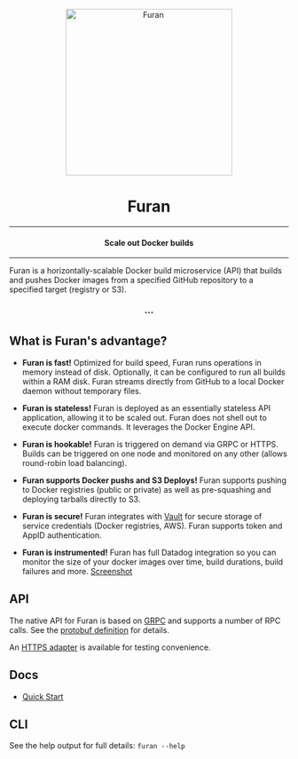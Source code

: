 <p align="center">
<img with="304" height="300" src="https://s3-us-west-2.amazonaws.com/s.cdpn.io/12437/furan_icon.svg" alt="Furan" />
</p>
<h1 align="center">Furan</h1>

-----

<h4 align="center">Scale out Docker builds</h4>

-----

Furan is a horizontally-scalable Docker build microservice (API) that builds and pushes Docker images from a specified GitHub repository to a specified target (registry or S3).

<h3 align="center">&middot;&middot;&middot;</h3>

## What is Furan's advantage?

-  **Furan is fast!** Optimized for build speed, Furan runs operations in memory instead of disk. Optionally, it can be configured to run all builds within a RAM disk. Furan streams directly from GitHub to a local Docker daemon without temporary files.

-  **Furan is stateless!** Furan is deployed as an essentially stateless API application, allowing it to be scaled out. Furan does not shell out to execute docker commands. It leverages the Docker Engine API.

-  **Furan is hookable!** Furan is triggered on demand via GRPC or HTTPS. Builds can be triggered on one node and monitored on any other (allows round-robin load balancing).

-  **Furan supports Docker pushs and S3 Deploys!** Furan supports pushing to Docker registries (public or private) as well as pre-squashing and deploying tarballs directly to S3.

- **Furan is secure!** Furan integrates with [Vault](https://www.vaultproject.io) for secure storage of service credentials (Docker registries, AWS). Furan supports token and AppID authentication.

- **Furan is instrumented!** Furan has full Datadog integration so you can monitor the size of your docker images over time, build durations, build failures and more. [Screenshot](https://s3.amazonaws.com/dsc-misc/furan-datadog-dashboard.png)

## API

The native API for Furan is based on [GRPC](http://www.grpc.io) and supports
a number of RPC calls. See the [protobuf definition](https://github.com/dollarshaveclub/furan/blob/master/protos/models.proto#L5-L10)
for details.

An [HTTPS adapter](https://github.com/dollarshaveclub/furan/blob/master/HTTP-API.md) is
available for testing convenience.

## Docs
-  [Quick Start](https://github.com/dollarshaveclub/furan/blob/master/docs/QUICKSTART.md)

## CLI

See the help output for full details: ``furan --help``
